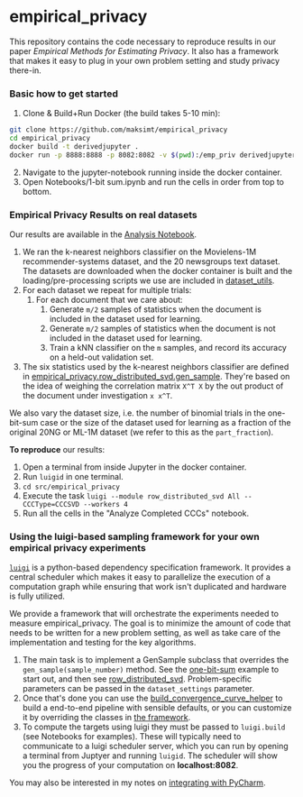 # empirical_privacy

This repository contains the code necessary to reproduce results in our paper
*Empirical Methods for Estimating Privacy*.
It also has a framework that makes it easy to plug in your own problem setting and study privacy there-in.

### Basic how to get started

1. Clone & Build+Run Docker (the build takes 5-10 min):
```bash
git clone https://github.com/maksimt/empirical_privacy
cd empirical_privacy
docker build -t derivedjupyter .
docker run -p 8888:8888 -p 8082:8082 -v $(pwd):/emp_priv derivedjupyter:latest
```
2. Navigate to the jupyter-notebook running inside the docker container.
3. Open Notebooks/1-bit sum.ipynb and run the cells in order from top to bottom.

### Empirical Privacy Results on real datasets

Our results are available in the [Analysis Notebook](https://github.com/maksimt/empirical_privacy/blob/master/Notebooks/Analyze%20Completed%20CCCs.ipynb).

1. We ran the k-nearest neighbors classifier on the Movielens-1M recommender-systems dataset,
and the 20 newsgroups text dataset. The datasets are downloaded when the docker container is built
and the loading/pre-processing scripts we use are included in [dataset_utils](https://github.com/maksimt/empirical_privacy/tree/master/src/dataset_utils).
2. For each dataset we repeat for multiple trials:
    1. For each document that we care about:
        1. Generate `m/2` samples of statistics when the document is included in the dataset used for learning.
        2. Generate `m/2` samples of statistics when the document is not included in the dataset used for learning.
        3. Train a kNN classifier on the `m` samples, and record its accuracy on a held-out validation set.
3. The six statistics used by the k-nearest neighbors classifier are defined in [empirical_privacy.row_distributed_svd.gen_sample](src/empirical_privacy/row_distributed_svd.py).
They're based on the idea of weighing the correlation matrix `X^T X` by the out product of the document under investigation `x x^T`.

We also vary the dataset size, i.e. the number of binomial trials in the one-bit-sum case or the size of the
dataset used for learning as a fraction of the original 20NG or ML-1M dataset (we refer to this as the `part_fraction`).

**To reproduce** our results:
1. Open a terminal from inside Jupyter in the docker container.
2. Run `luigid` in one terminal.
3. `cd src/empirical_privacy`
4. Execute the task `luigi --module row_distributed_svd All --CCCType=CCCSVD --workers 4`
5. Run all the cells in the "Analyze Completed CCCs" notebook.

### Using the luigi-based sampling framework for your own empirical privacy experiments

[`luigi`](https://luigi.readthedocs.io/en/stable/index.html) is a python-based dependency specification framework.
It provides a central scheduler which makes it easy to parallelize the execution of a computation graph
while ensuring that work isn't duplicated and hardware is fully utilized.

We provide a framework that will orchestrate the experiments needed to measure empirical_privacy.
The goal is to minimize the amount of code that needs to be written for a new problem setting,
as well as take care of the implementation and testing for the key algorithms.

1. The main task is to implement a GenSample subclass that overrides the `gen_sample(sample_number)` method.
See the [one-bit-sum](src/empirical_privacy/one_bit_sum.py) example to start out, and then see [row_distributed_svd](src/empirical_privacy/row_distributed_svd.py).
Problem-specific parameters can be passed in the `dataset_settings` parameter.
2. Once that's done you can use the [build_convergence_curve_helper](src/luigi_utils/helpers.py) to
build a end-to-end pipeline with sensible defaults, or you can customize it by overriding the classes in [the framework](src/luigi_utils/sampling_framework.py).
3. To compute the targets using luigi they must be passed to `luigi.build` (see Notebooks for examples).
These will typically need to communicate to a luigi scheduler server, which you can run by opening a terminal from Juptyer and running `luigid`.
The scheduler will show you the progress of your computation on **localhost:8082**.

You may also be interested in my notes on [integrating with PyCharm](docs/Pycharm%20Integration.md).
